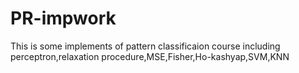 # PR-impwork
This is some implements of pattern classificaion course including perceptron,relaxation procedure,MSE,Fisher,Ho-kashyap,SVM,KNN
